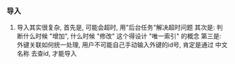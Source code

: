 ### 导入

1. 导入其实很复杂, 首先是, 可能会超时, 用"后台任务"解决超时问题
其次是: 判断什么时候 "增加", 什么时候 "修改" 这个得设计 "唯一索引" 的概念
第三是: 外键关联如何统一处理, 用户不可能自己手动输入外键的id号, 肯定是通过 中文名称 去查id, 才能导入